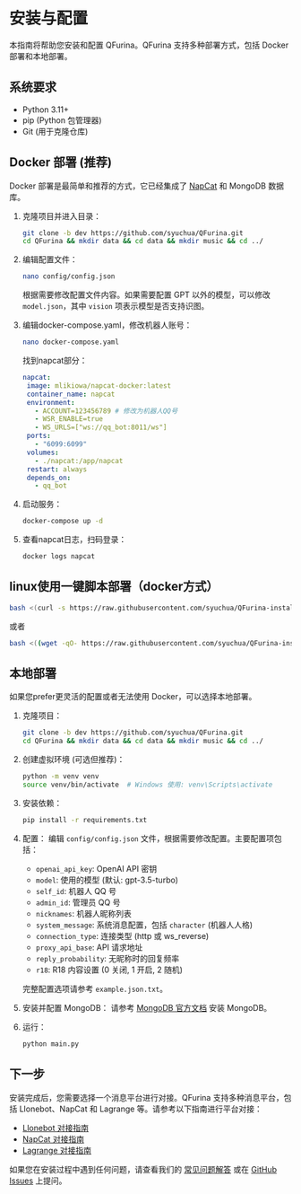 # 安装与配置

本指南将帮助您安装和配置 QFurina。QFurina 支持多种部署方式，包括 Docker 部署和本地部署。

## 系统要求

- Python 3.11+
- pip (Python 包管理器)
- Git (用于克隆仓库)

## Docker 部署 (推荐)

Docker 部署是最简单和推荐的方式，它已经集成了 [NapCat](https://github.com/NapNeko/NapCatQQ) 和 MongoDB 数据库。

1. 克隆项目并进入目录：

   ```bash
   git clone -b dev https://github.com/syuchua/QFurina.git
   cd QFurina && mkdir data && cd data && mkdir music && cd ../
   ```

2. 编辑配置文件：

   ```bash
   nano config/config.json
   ```
  
   根据需要修改配置文件内容。如果需要配置 GPT 以外的模型，可以修改 `model.json`，其中 `vision` 项表示模型是否支持识图。

3. 编辑docker-compose.yaml，修改机器人账号：

   ```bash
   nano docker-compose.yaml
   ```
   找到napcat部分：

   ```yaml
   napcat:
    image: mlikiowa/napcat-docker:latest
    container_name: napcat
    environment:
      - ACCOUNT=123456789 # 修改为机器人QQ号
      - WSR_ENABLE=true
      - WS_URLS=["ws://qq_bot:8011/ws"]
    ports:
      - "6099:6099"
    volumes:
      - ./napcat:/app/napcat
    restart: always
    depends_on:
      - qq_bot
   ```


4. 启动服务：

   ```bash
   docker-compose up -d
   ```


5. 查看napcat日志，扫码登录：

   ```bash
   docker logs napcat
   ```

## linux使用一键脚本部署（docker方式）

```bash
bash <(curl -s https://raw.githubusercontent.com/syuchua/QFurina-install/main/install.sh)
```
或者

```bash
bash <((wget -qO- https://raw.githubusercontent.com/syuchua/QFurina-install/main/install.sh)
```

## 本地部署

如果您prefer更灵活的配置或者无法使用 Docker，可以选择本地部署。

1. 克隆项目：

   ```bash
   git clone -b dev https://github.com/syuchua/QFurina.git
   cd QFurina && mkdir data && cd data && mkdir music && cd ../
   ```

2. 创建虚拟环境 (可选但推荐)：

   ```bash
   python -m venv venv
   source venv/bin/activate  # Windows 使用: venv\Scripts\activate
   ```

3. 安装依赖：

   ```bash
   pip install -r requirements.txt
   ```

4. 配置：
   编辑 `config/config.json` 文件，根据需要修改配置。主要配置项包括：

   - `openai_api_key`: OpenAI API 密钥
   - `model`: 使用的模型 (默认: gpt-3.5-turbo)
   - `self_id`: 机器人 QQ 号
   - `admin_id`: 管理员 QQ 号
   - `nicknames`: 机器人昵称列表
   - `system_message`: 系统消息配置，包括 `character` (机器人人格)
   - `connection_type`: 连接类型 (http 或 ws_reverse)
   - `proxy_api_base`: API 请求地址
   - `reply_probability`: 无昵称时的回复频率
   - `r18`: R18 内容设置 (0 关闭, 1 开启, 2 随机)

   完整配置选项请参考 `example.json.txt`。

5. 安装并配置 MongoDB：
   请参考 [MongoDB 官方文档](https://docs.mongodb.com/manual/installation/) 安装 MongoDB。

6. 运行：

   ```bash
   python main.py
   ```

## 下一步

安装完成后，您需要选择一个消息平台进行对接。QFurina 支持多种消息平台，包括 Llonebot、NapCat 和 Lagrange 等。请参考以下指南进行平台对接：

- [Llonebot 对接指南](/guide/platforms/llonebot.html)
- [NapCat 对接指南](/guide/platforms/napcat.html)
- [Lagrange 对接指南](/guide/platforms/lagrange.html)

如果您在安装过程中遇到任何问题，请查看我们的 [常见问题解答](/guide/faq.html) 或在 [GitHub Issues](https://github.com/syuchua/QFurina/issues) 上提问。
